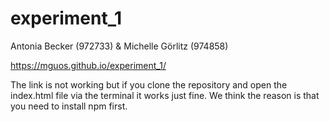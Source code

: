 # experiment_1


Antonia Becker (972733) & Michelle Görlitz (974858)


https://mguos.github.io/experiment_1/


The link is not working but if you clone the repository and open the index.html file via the terminal it works just fine. We think the reason is that you need to install npm first. 
